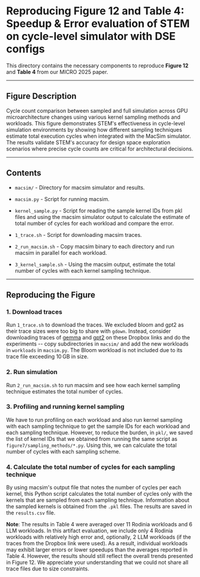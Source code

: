 # Reproducing Figure 12 and Table 4: Speedup & Error evaluation of STEM on cycle-level simulator with DSE configs

This directory contains the necessary components to reproduce **Figure 12** and **Table 4** from our MICRO 2025 paper.

---

## Figure Description

Cycle count comparison between sampled and full simulation across GPU microarchitecture changes using various kernel sampling methods and workloads. This figure demonstrates STEM's effectiveness in cycle-level simulation environments by showing how different sampling techniques estimate total execution cycles when integrated with the MacSim simulator. The results validate STEM's accuracy for design space exploration scenarios where precise cycle counts are critical for architectural decisions.

---

## Contents

- `macsim/` - Directory for macsim simulator and results.
- `macsim.py` - Script for running macsim.
- `kernel_sample.py` - Script for reading the sample kernel IDs from pkl files and using the macsim simulator output to calculate the estimate of total number of cycles for each workload and compare the error.

- `1_trace.sh` - Script for downloading macsim traces.
- `2_run_macsim.sh` - Copy macsim binary to each directory and run macsim in parallel for each workload.
- `3_kernel_sample.sh` - Using the macsim output, estimate the total number of cycles with each kernel sampling technique.
---

## Reproducing the Figure

### 1. Download traces

Run `1_trace.sh` to download the traces. We excluded bloom and gpt2 as their trace sizes were too big to share with `gdown`. Instead, consider downloading traces of [gemma](https://www.dropbox.com/scl/fi/ewcyrogwv7odc6soi9v6n/gemma_nvbit.tar.gz?rlkey=arifvlad3kj9tcw6ogze7n04m&st=a06uyay0&dl=0) and [gpt2](https://www.dropbox.com/scl/fi/qn72hfwyeo5qq120kyade/gpt2_nvbit.tar.gz?rlkey=pal8q77bwf4iarypfts2osus3&st=97rzuvab&dl=0) on these Dropbox links and do the experiments -- copy subdirectories in `macsim/` and add the new workloads in `workloads` in `macsim.py`. The Bloom workload is not included due to its trace file exceeding 10 GB in size.

### 2. Run simulation

Run `2_run_macsim.sh` to run macsim and see how each kernel sampling technique estimates the total number of cycles.

### 3. Profiling and running kernel sampling

We have to run profiling on each workload and also run kernel sampling with each sampling technique to get the sample IDs for each workload and each sampling technique. However, to reduce the burden, in `pkl/`, we saved the list of kernel IDs that we obtained from running the same script as `figure7/sampling_methods/*.py`. Using this, we can calculate the total number of cycles with each sampling scheme. 

### 4. Calculate the total number of cycles for each sampling technique

By using macsim's output file that notes the number of cycles per each kernel, this Python script calculates the total number of cycles only with the kernels that are sampled from each sampling technique. Information about the sampled kernels is obtained from the `.pkl` files. The results are saved in the `results.csv` file. 

**Note**: The results in Table 4 were averaged over 11 Rodinia workloads and 6 LLM workloads. In this artifact evaluation, we include only 4 Rodinia workloads with relatively high error and, optionally, 2 LLM workloads (if the traces from the Dropbox link were used). As a result, individual workloads may exhibit larger errors or lower speedups than the averages reported in Table 4. However, the results should still reflect the overall trends presented in Figure 12. We appreciate your understanding that we could not share all trace files due to size constraints.
